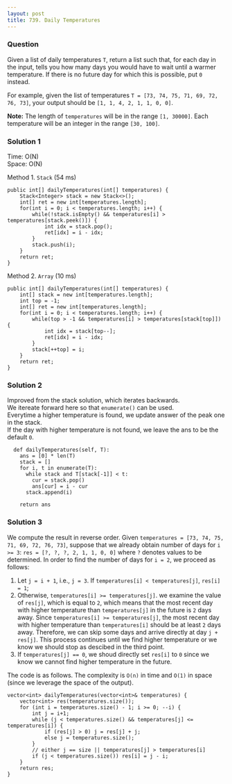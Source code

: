 ```yaml
---
layout: post
title: 739. Daily Temperatures
---
```

### Question
Given a list of daily temperatures `T`, return a list such that, for each day
in the input, tells you how many days you would have to wait until a warmer
temperature. If there is no future day for which this is possible, put `0`
instead.

For example, given the list of temperatures `T = [73, 74, 75, 71, 69, 72, 76,
73]`, your output should be `[1, 1, 4, 2, 1, 1, 0, 0]`.

**Note:** The length of `temperatures` will be in the range `[1, 30000]`. Each
temperature will be an integer in the range `[30, 100]`.

### Solution 1
Time: O(N)  
Space: O(N)

Method 1. `Stack` (54 ms)

    
    
    public int[] dailyTemperatures(int[] temperatures) {
        Stack<Integer> stack = new Stack<>();
        int[] ret = new int[temperatures.length];
        for(int i = 0; i < temperatures.length; i++) {
            while(!stack.isEmpty() && temperatures[i] > temperatures[stack.peek()]) {
                int idx = stack.pop();
                ret[idx] = i - idx;
            }
            stack.push(i);
        }
        return ret;
    }
    

Method 2. `Array` (10 ms)

    
    
    public int[] dailyTemperatures(int[] temperatures) {
        int[] stack = new int[temperatures.length];
        int top = -1;
        int[] ret = new int[temperatures.length];
        for(int i = 0; i < temperatures.length; i++) {
            while(top > -1 && temperatures[i] > temperatures[stack[top]]) {
                int idx = stack[top--];
                ret[idx] = i - idx;
            }
            stack[++top] = i;
        }
        return ret;
    }
    


### Solution 2
Improved from the stack solution, which iterates backwards.  
We itereate forward here so that `enumerate()` can be used.  
Everytime a higher temperature is found, we update answer of the peak one in
the stack.  
If the day with higher temperature is not found, we leave the ans to be the
default `0`.

    
    
      def dailyTemperatures(self, T):
        ans = [0] * len(T)
        stack = []
        for i, t in enumerate(T):
          while stack and T[stack[-1]] < t:
            cur = stack.pop()
            ans[cur] = i - cur
          stack.append(i)
    
        return ans
    
    


### Solution 3
We compute the result in reverse order. Given `temperatures = [73, 74, 75, 71,
69, 72, 76, 73]`, suppose that we already obtain number of days for `i >= 3`:
`res = [?, ?, ?, 2, 1, 1, 0, 0]` where `?` denotes values to be determined. In
order to find the number of days for `i = 2`, we proceed as follows:

  1. Let `j = i + 1`, i.e., `j = 3`. If `temperatures[i] < temperatures[j]`, `res[i] = 1`;
  2. Otherwise, `temperatures[i] >= temperatures[j]`. we examine the value of `res[j]`, which is equal to `2`, which means that the most recent day with higher temperature than `temperatures[j]` in the future is `2` days away. Since `temperatures[i] >= temperatures[j]`, the most recent day with higher temperature than `temperatures[i]` should be at least `2` days away. Therefore, we can skip some days and arrive directly at day `j + res[j]`. This process continues until we find higher temperature or we know we should stop as descibed in the third point.
  3. If `temperatures[j] == 0`, we shoud directly set `res[i]` to `0` since we know we cannot find higher temperature in the future.

The code is as follows. The complexity is `O(n)` in time and `O(1)` in space
(since we leverage the space of the output).

    
    
    vector<int> dailyTemperatures(vector<int>& temperatures) {
        vector<int> res(temperatures.size());
        for (int i = temperatures.size() - 1; i >= 0; --i) {
            int j = i+1;
            while (j < temperatures.size() && temperatures[j] <= temperatures[i]) {
                if (res[j] > 0) j = res[j] + j;
                else j = temperatures.size();
            }
            // either j == size || temperatures[j] > temperatures[i]
            if (j < temperatures.size()) res[i] = j - i;
        }
        return res;
    }
    



